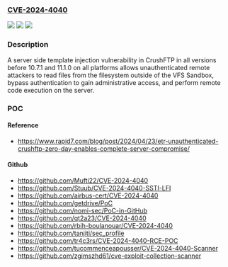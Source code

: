 ### [CVE-2024-4040](https://cve.mitre.org/cgi-bin/cvename.cgi?name=CVE-2024-4040)
![](https://img.shields.io/static/v1?label=Product&message=CrushFTP&color=blue)
![](https://img.shields.io/static/v1?label=Version&message=n%2Fa&color=blue)
![](https://img.shields.io/static/v1?label=Vulnerability&message=CWE-1336%20Improper%20Neutralization%20of%20Special%20Elements%20Used%20in%20a%20Template%20Engine&color=brighgreen)

### Description

A server side template injection vulnerability in CrushFTP in all versions before 10.7.1 and 11.1.0 on all platforms allows unauthenticated remote attackers to read files from the filesystem outside of the VFS Sandbox, bypass authentication to gain administrative access, and perform remote code execution on the server.

### POC

#### Reference
- https://www.rapid7.com/blog/post/2024/04/23/etr-unauthenticated-crushftp-zero-day-enables-complete-server-compromise/

#### Github
- https://github.com/Mufti22/CVE-2024-4040
- https://github.com/Stuub/CVE-2024-4040-SSTI-LFI
- https://github.com/airbus-cert/CVE-2024-4040
- https://github.com/getdrive/PoC
- https://github.com/nomi-sec/PoC-in-GitHub
- https://github.com/qt2a23/CVE-2024-4040
- https://github.com/rbih-boulanouar/CVE-2024-4040
- https://github.com/tanjiti/sec_profile
- https://github.com/tr4c3rs/CVE-2024-4040-RCE-POC
- https://github.com/tucommenceapousser/CVE-2024-4040-Scanner
- https://github.com/zgimszhd61/cve-exploit-collection-scanner

